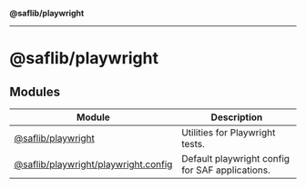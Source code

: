 **@saflib/playwright**

***

# @saflib/playwright

## Modules

| Module | Description |
| ------ | ------ |
| [@saflib/playwright](@saflib/playwright/index.md) | Utilities for Playwright tests. |
| [@saflib/playwright/playwright.config](@saflib/playwright/playwright.config/index.md) | Default playwright config for SAF applications. |
